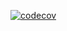 [![codecov](https://codecov.io/gh/ayushdhar/canary-app/branch/master/graph/badge.svg?token=34IA7E9BY3)](https://codecov.io/gh/ayushdhar/canary-app)